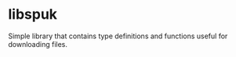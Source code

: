 libspuk
=======

Simple library that contains type definitions and functions useful for downloading files.
